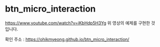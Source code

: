 # btn_micro_interaction
https://www.youtube.com/watch?v=iKbHdp5H3Yg
위 영상의 예제를 구현한 것입니다.

확인 주소 : https://ohikmyeong.github.io/btn_micro_interaction/